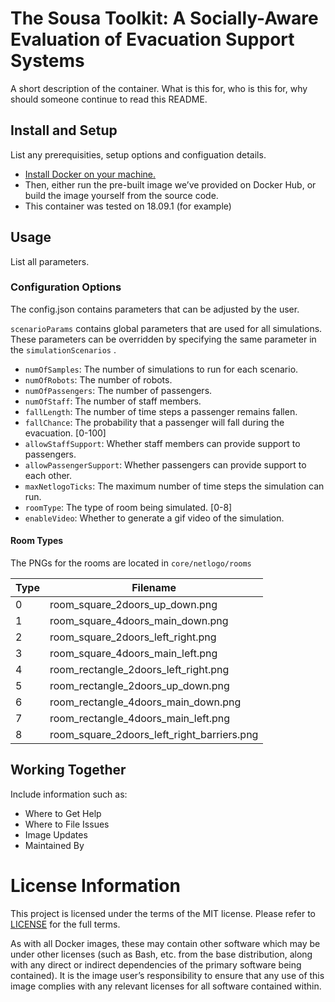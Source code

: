 # The Sousa Toolkit: A Socially-Aware Evaluation of Evacuation Support Systems

A short description of the container. What is this for, who is this for, why should someone 
continue to read this README.

## Install and Setup

List any prerequisities, setup options and configuation details.

* [Install Docker on your machine.](https://docs.docker.com/get-docker/)
* Then, either run the pre-built image we’ve provided on Docker Hub, or build the image yourself from the source code.
* This container was tested on 18.09.1 (for example)

## Usage

List all parameters.


### Configuration Options
The config.json contains parameters that can be adjusted by the user.

`scenarioParams` contains global parameters that are used for all simulations. These  parameters can be overridden by specifying the same parameter in the `simulationScenarios` .

- `numOfSamples`: The number of simulations to run for each scenario.
- `numOfRobots`: The number of robots.
- `numOfPassengers`: The number of passengers.
- `numOfStaff`: The number of staff members.
- `fallLength`: The number of time steps a passenger remains fallen.
- `fallChance`: The probability that a passenger will fall during the evacuation. [0-100]
- `allowStaffSupport`: Whether staff members can provide support to passengers.
- `allowPassengerSupport`: Whether passengers can provide support to each other.
- `maxNetlogoTicks`: The maximum number of time steps the simulation can run.
- `roomType`: The type of room being simulated. [0-8]
- `enableVideo`: Whether to generate a gif video of the simulation.


#### Room Types
The PNGs for the rooms are located in `core/netlogo/rooms`

| Type | Filename                                         |
|------|--------------------------------------------------|
| 0    | room_square_2doors_up_down.png                   |
| 1    | room_square_4doors_main_down.png                 |
| 2    | room_square_2doors_left_right.png                |
| 3    | room_square_4doors_main_left.png                 |
| 4    | room_rectangle_2doors_left_right.png             |
| 5    | room_rectangle_2doors_up_down.png                |
| 6    | room_rectangle_4doors_main_down.png              |
| 7    | room_rectangle_4doors_main_left.png              |
| 8    | room_square_2doors_left_right_barriers.png       |




## Working Together

Include information such as:

* Where to Get Help
* Where to File Issues
* Image Updates
* Maintained By

# License Information

This project is licensed under the terms of the MIT license. Please refer to [LICENSE](LICENSE) for the full 
terms.

As with all Docker images, these may contain other software which may be under other licenses (such as Bash, etc. from 
the base distribution, along with any direct or indirect dependencies of the primary software being contained). 
It is the image user’s responsibility to ensure that any use of this image complies with any relevant licenses for all 
software contained within.